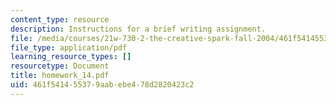 ```yaml
---
content_type: resource
description: Instructions for a brief writing assignment.
file: /media/courses/21w-730-2-the-creative-spark-fall-2004/461f541455379aabebe478d2820423c2_homework_14.pdf
file_type: application/pdf
learning_resource_types: []
resourcetype: Document
title: homework_14.pdf
uid: 461f5414-5537-9aab-ebe4-78d2820423c2
---
```

